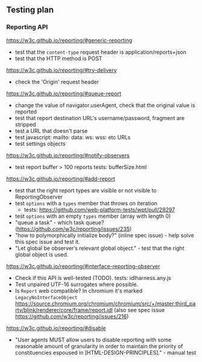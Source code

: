 ## Testing plan ##

### Reporting API ###

https://w3c.github.io/reporting/#generic-reporting

- test that the `content-type` request header is application/reports+json
- test that the HTTP method is POST

https://w3c.github.io/reporting/#try-delivery

- check the 'Origin' request header

https://w3c.github.io/reporting/#queue-report

- change the value of navigator.userAgent, check that the original value is reported
- test that report destination URL's username/password, fragment are stripped
- test a URL that doesn't parse
- test javascript: mailto: data: ws: wss: etc URLs
- test settings objects

https://w3c.github.io/reporting/#notify-observers

- test report buffer > 100 reports
  tests: bufferSize.html

https://w3c.github.io/reporting/#add-report

- test that the right report types are visible or not visible to ReportingObserver
- test `options` with a `types` member that throws on iteration
  - tests: https://github.com/web-platform-tests/wpt/pull/28297
- test `options` with an empty `types` member (array with length 0)
- "queue a task" - which task queue? (https://github.com/w3c/reporting/issues/235)
- "how to polymorphically initialize body?" (inline spec issue) - help solve this spec issue and test it.
- "Let global be observer’s relevant global object." - test that the right global object is used.

https://w3c.github.io/reporting/#interface-reporting-observer

- Check if this API is well-tested (TODO).
  tests: idlharness.any.js
- Test unpaired UTF-16 surrogates where possible.
- Is `Report` web compatible? In chromium it's marked `LegacyNoInterfaceObject` https://source.chromium.org/chromium/chromium/src/+/master:third_party/blink/renderer/core/frame/report.idl (also see spec issue https://github.com/w3c/reporting/issues/216)

https://w3c.github.io/reporting/#disable

- "User agents MUST allow users to disable reporting with some reasonable amount of granularity in order to maintain the priority of constituencies espoused in [HTML-DESIGN-PRINCIPLES]." - manual test
